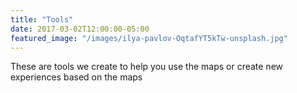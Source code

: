 ```yaml
---
title: "Tools"
date: 2017-03-02T12:00:00-05:00
featured_image: "/images/ilya-pavlov-OqtafYT5kTw-unsplash.jpg"
---
```

These are tools we create to help you use the maps or create new experiences based on the maps